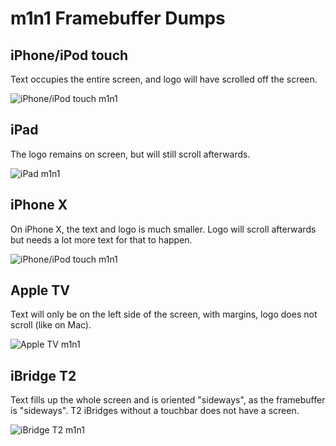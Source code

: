 # m1n1 Framebuffer Dumps

## iPhone/iPod touch

Text occupies the entire screen, and logo will have scrolled off the screen.

![iPhone/iPod touch m1n1](./n61.png)

## iPad

The logo remains on screen, but will still scroll afterwards.

![iPad m1n1](./j171.png)


## iPhone X

On iPhone X, the text and logo is much smaller. Logo will scroll afterwards but needs a lot more text for that to happen.

![iPhone/iPod touch m1n1](./d22.png)

## Apple TV

Text will only be on the left side of the screen, with margins, logo does not scroll (like on Mac).

![Apple TV m1n1](./j42d.png)

## iBridge T2

Text fills up the whole screen and is oriented "sideways", as the framebuffer is "sideways".
T2 iBridges without a touchbar does not have a screen.

![iBridge T2 m1n1](./j680.png)
